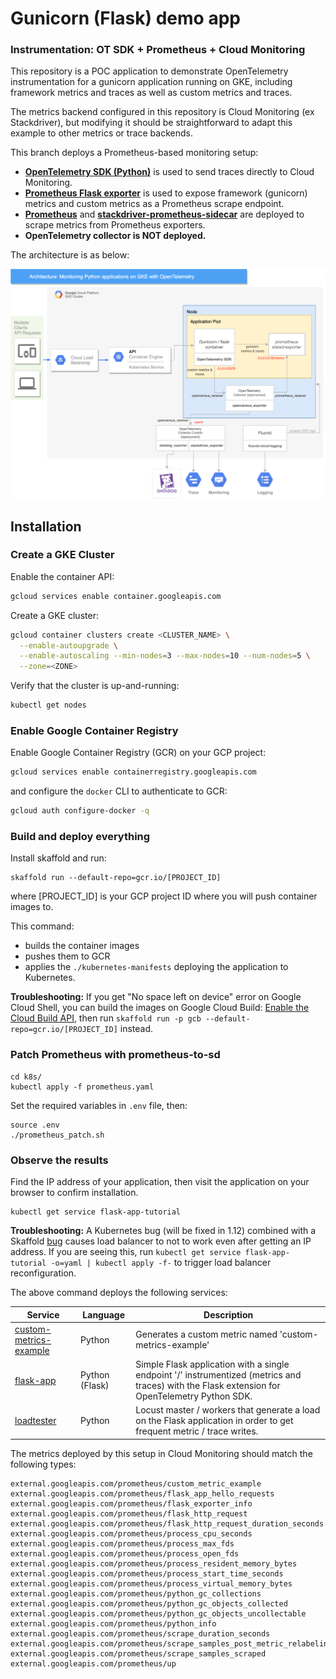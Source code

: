 # Gunicorn (Flask) demo app
### Instrumentation: OT SDK + Prometheus + Cloud Monitoring

This repository is a POC application to demonstrate OpenTelemetry instrumentation for a gunicorn application running on GKE, including framework metrics and traces as well as custom metrics and traces.

The metrics backend configured in this repository is Cloud Monitoring (ex Stackdriver), but modifying it should be straightforward to adapt this example to other metrics or trace backends.

This branch deploys a Prometheus-based monitoring setup:

-   **[OpenTelemetry SDK (Python)](https://github.com/open-telemetry/opentelemetry-python)** is used to send traces directly to Cloud Monitoring.
-   **[Prometheus Flask exporter](https://github.com/rycus86/prometheus_flask_exporter)** is used to expose framework (gunicorn) metrics and custom metrics as a Prometheus scrape endpoint.
-   **[Prometheus](https://prometheus.io/)** and **[stackdriver-prometheus-sidecar](https://github.com/Stackdriver/stackdriver-prometheus-sidecar)** are deployed to scrape metrics from Prometheus exporters.
-   **OpenTelemetry collector is NOT deployed.**

The architecture is as below:

![](architecture.png)

## Installation

### Create a GKE Cluster

Enable the container API:

```sh
gcloud services enable container.googleapis.com
```

Create a GKE cluster:

```sh
gcloud container clusters create <CLUSTER_NAME> \
  --enable-autoupgrade \
  --enable-autoscaling --min-nodes=3 --max-nodes=10 --num-nodes=5 \
  --zone=<ZONE>
```

Verify that the cluster is up-and-running:

```sh
kubectl get nodes
```

### Enable Google Container Registry

Enable Google Container Registry (GCR) on your GCP project:

```sh
gcloud services enable containerregistry.googleapis.com
```

and configure the `docker` CLI to authenticate to GCR:

```sh
gcloud auth configure-docker -q
```

### Build and deploy everything

Install skaffold and run:

    skaffold run --default-repo=gcr.io/[PROJECT_ID]

where [PROJECT_ID] is your GCP project ID where you will push container images to.

This command:

-   builds the container images
-   pushes them to GCR
-   applies the `./kubernetes-manifests` deploying the application to
    Kubernetes.

**Troubleshooting:** If you get "No space left on device" error on Google
Cloud Shell, you can build the images on Google Cloud Build: [Enable the
Cloud Build
API](https://console.cloud.google.com/flows/enableapi?apiid=cloudbuild.googleapis.com),
then run `skaffold run -p gcb --default-repo=gcr.io/[PROJECT_ID]` instead.


### Patch Prometheus with prometheus-to-sd

    cd k8s/
    kubectl apply -f prometheus.yaml

Set the required variables in `.env` file, then:

    source .env
    ./prometheus_patch.sh

### Observe the results

Find the IP address of your application, then visit the application on your browser to confirm installation.

    kubectl get service flask-app-tutorial

**Troubleshooting:** A Kubernetes bug (will be fixed in 1.12) combined with
a Skaffold [bug](https://github.com/GoogleContainerTools/skaffold/issues/887)
causes load balancer to not to work even after getting an IP address. If you
are seeing this, run `kubectl get service flask-app-tutorial -o=yaml | kubectl apply -f-`
to trigger load balancer reconfiguration.

The above command deploys the following services:

| Service                                                | Language       | Description                                                                                                                                    |
| ------------------------------------------------------ | -------------- | ---------------------------------------------------------------------------------------------------------------------------------------------- |
| [custom-metrics-example](./src/custom-metrics-example) | Python         | Generates a custom metric named 'custom-metrics-example'                                                                                       |
| [flask-app](./src/flask-app)                           | Python (Flask) | Simple Flask application with a single endpoint '/' instrumentized (metrics and traces) with the Flask extension for OpenTelemetry Python SDK. |
| [loadtester](./src/loadtester)                         | Python         | Locust master / workers that generate a load on the Flask application in order to get frequent metric / trace writes.                          |

The metrics deployed by this setup in Cloud Monitoring should match the following types:

    external.googleapis.com/prometheus/custom_metric_example
    external.googleapis.com/prometheus/flask_app_hello_requests
    external.googleapis.com/prometheus/flask_exporter_info
    external.googleapis.com/prometheus/flask_http_request
    external.googleapis.com/prometheus/flask_http_request_duration_seconds
    external.googleapis.com/prometheus/process_cpu_seconds
    external.googleapis.com/prometheus/process_max_fds
    external.googleapis.com/prometheus/process_open_fds
    external.googleapis.com/prometheus/process_resident_memory_bytes
    external.googleapis.com/prometheus/process_start_time_seconds
    external.googleapis.com/prometheus/process_virtual_memory_bytes
    external.googleapis.com/prometheus/python_gc_collections
    external.googleapis.com/prometheus/python_gc_objects_collected
    external.googleapis.com/prometheus/python_gc_objects_uncollectable
    external.googleapis.com/prometheus/python_info
    external.googleapis.com/prometheus/scrape_duration_seconds
    external.googleapis.com/prometheus/scrape_samples_post_metric_relabeling
    external.googleapis.com/prometheus/scrape_samples_scraped
    external.googleapis.com/prometheus/up
